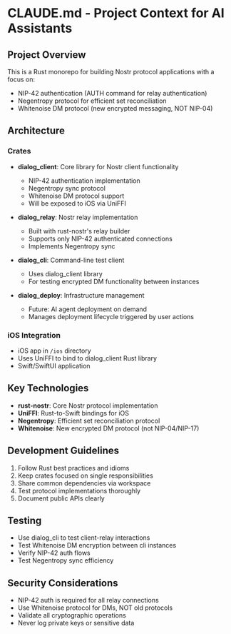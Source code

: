# CLAUDE.md - Project Context for AI Assistants

## Project Overview
This is a Rust monorepo for building Nostr protocol applications with a focus on:
- NIP-42 authentication (AUTH command for relay authentication)
- Negentropy protocol for efficient set reconciliation
- Whitenoise DM protocol (new encrypted messaging, NOT NIP-04)

## Architecture

### Crates
- **dialog_client**: Core library for Nostr client functionality
  - NIP-42 authentication implementation
  - Negentropy sync protocol
  - Whitenoise DM protocol support
  - Will be exposed to iOS via UniFFI

- **dialog_relay**: Nostr relay implementation
  - Built with rust-nostr's relay builder
  - Supports only NIP-42 authenticated connections
  - Implements Negentropy sync

- **dialog_cli**: Command-line test client
  - Uses dialog_client library
  - For testing encrypted DM functionality between instances

- **dialog_deploy**: Infrastructure management
  - Future: AI agent deployment on demand
  - Manages deployment lifecycle triggered by user actions

### iOS Integration
- iOS app in `/ios` directory
- Uses UniFFI to bind to dialog_client Rust library
- Swift/SwiftUI application

## Key Technologies
- **rust-nostr**: Core Nostr protocol implementation
- **UniFFI**: Rust-to-Swift bindings for iOS
- **Negentropy**: Efficient set reconciliation protocol
- **Whitenoise**: New encrypted DM protocol (not NIP-04/NIP-17)

## Development Guidelines
1. Follow Rust best practices and idioms
2. Keep crates focused on single responsibilities
3. Share common dependencies via workspace
4. Test protocol implementations thoroughly
5. Document public APIs clearly

## Testing
- Use dialog_cli to test client-relay interactions
- Test Whitenoise DM encryption between cli instances
- Verify NIP-42 auth flows
- Test Negentropy sync efficiency

## Security Considerations
- NIP-42 auth is required for all relay connections
- Use Whitenoise protocol for DMs, NOT old protocols
- Validate all cryptographic operations
- Never log private keys or sensitive data